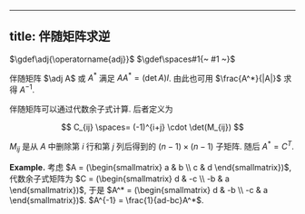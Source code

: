 
---
title: 伴随矩阵求逆
---

$\gdef\adj{\operatorname{adj}}$
$\gdef\spaces#1{~ #1 ~}$

伴随矩阵 $\adj A$ 或 $A^*$ 满足 $AA^* = (\det A) I$. 由此也可用 $\frac{A^*}{|A|}$ 求得 $A^{-1}$. 

伴随矩阵可以通过代数余子式计算. 后者定义为 

$$ C_{ij} \spaces= (-1)^{i+j} \cdot \det(M_{ij}) $$

$M_{ij}$  是从 $A$ 中删除第 $i$ 行和第 $j$ 列后得到的 $(n-1) \times (n-1)$ 子矩阵. 随后 $A^* = C^T$. 

$\textbf{Example.}$ 考虑 $A = (\begin{smallmatrix} a & b \\ c & d \end{smallmatrix})$, 代数余子式矩阵为 $C = (\begin{smallmatrix} d & -c \\ -b & a \end{smallmatrix})$, 于是 $A^* = (\begin{smallmatrix} d & -b \\ -c & a \end{smallmatrix})$. $A^{-1} = \frac{1}{ad-bc}A^*$. 
